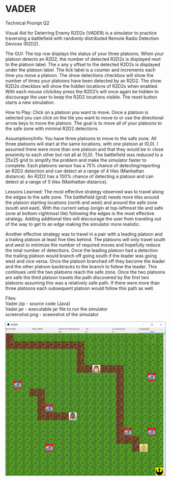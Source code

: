 # VADER
Technical Prompt Q2

Visual Aid for Deterring Enemy R2D2s (VADER) is a simulator to practice traversing a battlefield with randomly distributed Remote Radio Detection Devices (R2D2).  

The GUI:
The top row displays the status of your three platoons.  When your platoon detects an R2D2, the number of detected R2D2s is displayed next to the platoon label.  The x any y offset to the detected R2D2s is displayed under the platoon label.  The tick label is a counter and increments each time you move a platoon.  The show detections checkbox will show the number of times your platoons have been detected by an R2D2.  The show R2D2s checkbox will show the hidden locations of R2D2s when enabled.  With each mouse click/key press the R2D2’s will once again be hidden to discourage the user to keep the R2D2 locations visible.  The reset button starts a new simulation.

How to Play:
Click on a platoon you want to move.  Once a platoon is selected you can click on the tile you want to move to or use the directional arrow keys to move the platoon.  The goal is to move all of your platoons to the safe zone with minimal R2D2 detections.

Assumptions/Info:
You have three platoons to move to the safe zone.  All three platoons will start at the same locations, with one platoon at (0,0).  I assumed there were more than one platoon and that they would be in close proximity to each other but not all at (0,0).  The battlefield was reduced to a 25x25 grid to simplify the problem and make the simulator faster to complete. Each platoons sensor has a 75% chance of detecting/reporting an R2D2 detection and can detect at a range of 4 tiles (Manhattan distance).  An R2D2 has a 100% chance of detecting a platoon and can detect at a range of 5 tiles (Manhattan distance).

Lessons Learned:
The most effective strategy observed was to travel along the edges to the safe zone.  The battlefield (grid) needs more tiles around the platoon starting locations (north and west) and around the safe zone (south and east).  With the current setup (origin at top-leftmost tile and safe zone at bottom-rightmost tile) following the edges is the most effective strategy.  Adding additional tiles will discourage the user from traveling out of the way to get to an edge making the simulator more realistic.  

Another effective strategy was to travel in a pair with a leading platoon and a trailing platoon at least five tiles behind.  The platoons will only travel south and west to minimize the number of required moves and hopefully reduce the total number of detections.  Once the leading platoon had a detection the trailing platoon would branch off going south if the leader was going west and vice versa.  Once the platoon branched off they become the leader and the other platoon backtracks to the branch to follow the leader.  This continues until the two platoons reach the safe zone.  Once the two platoons are safe the third platoon travels the path discovered by the first two platoons assuming this was a relatively safe path.  If there were more than three platoons each subsequent platoon would follow this path as well.

Files:  
Vader.zip - source code (Java)  
Vader.jar - executable jar file to run the simulator  
screenshot.png - sceenshot of the simulator

![Test Image 4](https://github.com/welctb01/VADER/blob/master/screenshot.PNG)
